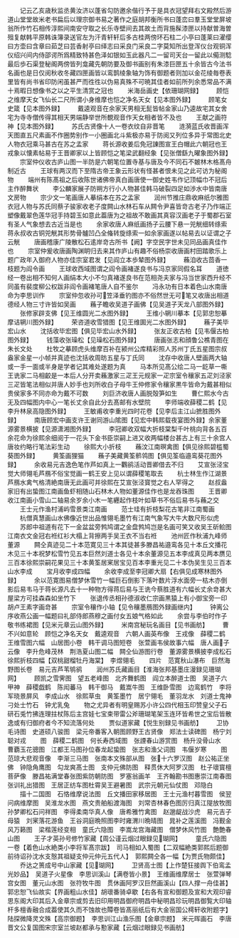 <!-- { "loadSidebar": true } -->
　　记云乙亥歳秋监丞黄汝济以蓬省勾防邀余偕行予于是具衣冠望拜右文殿然后游道山堂堂故米老书扁后以理宗御书易之著作之庭胡邦衡所书曰蓬峦曰羣玉堂堂屏坡翁所作竹石相传淳熙间南安守取之长乐寺壁间去其故土而背施髹漆匣以持献曽海曽殂复献韩平原韩诛簿录送官左为汗青轩轩后多古桂两傍环石柱二小亭曰蓬莱曰濯缨曰方壶曰含章曰茹芝曰芸香射亭曰绎志曰采良门采良二字莫知所出登浑仪台观铜浑仪绍兴间内侍邵谔所爲精致特甚色泽如银如玉此器凡二一留司天台一留此以僃测騐最后歩石渠登秘阁两傍皆列龛藏先朝防要及御书画别有朱漆巨匣五十余皆古今法书名画也是日仅阅秋收冬藏四匣画皆以鸾鹊绫象轴为饰有御题者则加以金花绫毎卷表里皆有尚书省印防闲虽甚严而徃徃以伪易真殊不可暁其佳者如前所列余悉常品不满十焉暇日想像书之以之平生清赏之冠也
　　米海岳画史【依珊瑚网録】
　　顾恺之维摩天女飞仙长二尺所谓小身维摩也恺之净名天女【见本图外録】
　　顾笔女史箴【见本图外録】
　　戴逵观音在余家天男相无髭皆帖金家山乃逵故宅其女舍宅为寺寺僧传得其相天男端静举世所覩观音作天女相者皆不及也
　　王献之画符神【见本图外録】
　　苏氏古贤像十人一卷衣纹自非晋笔
　　涟漪蓝氏收晋画浑天图直五尺素画不作圈势别作一小圈画北斗紫极亦易于防阅又列位多异于常图北史人物衣冠乘马甚古在苏之孟家
　　蒋长源收姜后免冠諌图宣王白帽此六朝冠也王戎象以懐素帖易于王晋卿家以上皆顾恺之笔梁武翻经象【见张僧繇九曜象图外録】
　　宗室仲仪收古庐山图一半防是六朝笔位置寺基与唐及今不同石不皴林木格髙舟制近古
　　王球有两汉而下至隋古帝王象云形状有怪甚者恨未见之此可访为秘阁物
　　端州有陈髙祖之后收陈世诸佛帝真白画唐使一御史姓韦作记顶幅巾不冠后主作醉舞状
　　李公麟家展子防朔方行小人物甚佳韩马破裂四足如渉水中皆南唐文房物
　　宗少文一笔画唐人摹绢本在苏之孟家
　　润州节推庄鼎收麻纸尔雅图衣冠人物与苏氏同蔡子骏家收老子度闗山水林石车从闗令尹喜皆竒古老子乃作端正塑像戴翠色莲华冠手持碧玉如意此葢唐为之祖故不敢画其真容汉画老子于蜀郡石室有圣人气象想去古近当是也
　　余家收唐人麻纸画扬子云腰下悬一兕觥细转绦索蒋永叔收古铜兕觥其形势骨髗凹凸全偹转旋绦索一如余家画遂以帖易去以证谓之子云觥
　　唐画稽康广陵散松石逺岸竒古所书【阙】字空民字世未见同品画真佳作也
　　宗室仲爰收唐画陶渊眀归去来其作庐山有趣不俗杨崇收唐画村田踏歌乐上题广政年入御府人物亦佳宗室君发【见阎立本歩辇图外録】
　　蘓洎收古茴香一枝题为阎令画
　　王球收西域图谓之阎令画褚遂良书与冯京家同假名耳
　　道徳经一卷出相不知何人画绢本大小不匀真褚遂良书在范相尧夫家与冯当世家西升经不同虽有裴度柳公权跋非阎令画褚笔唐人自不鉴尔
　　冯永功有日本着色山水南唐命为李思训作
　　宗室仲忽收孙可笠泽垂钓图亦不俗然世无可笔又收唐出相道德经人物三寸许皆如吴画
　　蘓子瞻收吴道子画佛【见吴道子天龙八部图外録】
　　张修家辟支佛【见王维圆光二水图外録】
　　王维小辋川摹本【见郭忠恕摹摩诘辋川图外録】
　　荣咨道收雪猎图【见王维圎光二水图外録】
　　蘓子美毕宏山水
　　沈括收毕宏图【俱见毕宏山水外録】
　　张友正收古柏【见韦偃古柏图外録】
　　钱藻收张璪松【见璪松石图外録】
　　唐画张志和顔鲁公樵青图在朱长文处
　　杜牧之摹顾虎头维摩百补在颍州公库精彩照人苏州丁氏五星图宗叔盎家金星一小帧并真迹也沈括收周昉五星与丁氏同
　　沈存中收唐人壁画两大轴或一手一面或半身是学者记其难处遂题为真
　　马本所见髙公绘二马一龁草一嘶王诜家二马相齩是一本后人分开卖蘓激家三疋王元规家一疋宗室令穰家五疋刘泾家三疋皆笔法相似并唐人妙手也刘所收白子母牛王仲修家令穰家黒牛皆命为戴甚相似贵侯家多不同亦命为戴不可数
　　刘巨济收唐人画脱殻笋如生
　　曹仁熙水今古无及四幅图内中心一笔长丈余自此分去髙邮有水壁院
　　李师端收薛稷二鹤【见李升林泉高隐图外録】
　　王敏甫收李重光四时花卷【见李后主江山摭胜图外録】
　　南唐顾宏中画支许王谢同游山隂图【见宏中韩熙载夜宴图外録】余家董源雾景横披【见源潇湘图外録】
　　李冠卿收双幅大折枝棠梨千叶桃向背各五百余花命为徐熙余细阅于一花头下金书臣崇嗣上进又收两幅楼台甚古上有三十余宫人唐妆约略行笔法彩生动
　　徐熙大小折枝
　　蘓汶江南暝禽图【俱见徐熙碧槛蜀葵图外録】
　　黄筌画狸猫
　　蘓子美藏黄筌鹡鸰图【俱见筌临邉鸾葵花图外録】
　　余收易元吉逸色笔作芦如真上一鸜鹆活动晋卿借去不归
　　艾宣张泾宝觉大师翎毛芦鴈不俗宝觉画一鹤王安上见以谓薛稷笔取去
　　杭士林生作江湖景芦鴈水禽气格清絶南唐无此画可并徐熙在艾宣张泾寳觉之右人罕得之
　　赵叔盎家旧有出蛰图江南画鱼虾相随山石林木人物如董源佳作也是龙吞珠图
　　王晋卿收江南画小雪山二轴易余岁余小木一笔纒起作枝叶如草书不俗后易书与蘓之交
　　王士元作渔村浦屿雪景类江南画
　　范士珪有折枝梨花古笔非江南蜀画
　　杭僧真慧画山水佛像近世出品惟翎毛墨竹有江南气象写大牛大数尺形似虎
　　苏郎中祖道有花下一金盆盆旁鹁鸠谓之金盘鹁鸠岂是名画可笑又收吴王斫鲙图江南衣文金冠右袵红衫大榻上背擦两手吴王衣不当右袵
　　池州匠作秋浦九峰师董源
　　闗仝真迹见二十本范寛见三十本其徒甚多滕昌祐邉鸾各见十本丘文播花木见三十本祝梦松雪竹见五本巨然刘道士各见十本余董源见五本李成真见两本赝见三百本徐熙崇嗣花果见三十本黄筌居宷居宝见百本李重光见二十本伪吴生见三百本山水李成
　　宝月收李成四幅
　　余收李成至李冠卿大扇【右俱见成寒林图外録】
　　余以范寛图易僧梦休雪竹一幅巨石倒影下落叶数片浮水面旁一枯木亦倒影后易韦马于蒋长源凡去十一种物方得蒋后易与王诜今蔡胜道有六幅长丈余竒甚大屋梁方可挂森森如坐竹下
　　张退传丞相孙德淑收仁宗画黒猿上有小御宝旁一印胡卢王素字画竒甚
　　宗室令穰作小轴【见令穰墨鴈图外録画继内】
　　钟离公序收燕公画一幅题曰礼部侍郎燕穆之画付女五娘气格如此
　　余尝与李伯时作子敬书练裙图【见米元章云山图外録】
　　米南宫秘玩名画目【见书画舫】
　　曹不兴如意轮　顾恺之净名天女　戴逵观音　六朝人画英布像　王戎像　薛稷二鹤　王维雪图六幅　山居图小卷　韩干调马图短卷　张萱画韦侯故事六幅　唐人画子云像　李升危峰茂林　荆浩夏山图二幅　闗仝仙游图行卷　董源雾景横披李成松石　徐熙折枝四幅【双桃甜榴牡丹海棠】　李煜翎毛
　　四片　范寛秋山瀑布　巨然海野图长卷　易元吉芦苇鸲鹆
　　润州苏氏藏画目【淮海张邦基墨庄漫録见珊瑚网】
　　顾凯之雪霁图　望五老峰图　北齐舞鹤图　阎立本醉道士图　吴道子六甲神　薛稷戯鹤　陈闳蕃马　韩干御马　戴嵩牛图　王维卧雪图　边鸾鹤竹　李将军晓景屏风　李成山水　徐熙草虫　黄筌墨竹　居宁翎毛　董羽龙水　刘道士鬼神　刁处士竹石　钟尤乳兔
　　物之尤异者有明皇赐苏小许公四代相玉印赞皇父子石研石兎竹拂连理拄杖陈后主宫娃七宝束带雷公斧珊瑚笔架玉连环皆希世之宝后皆散逸或有归御府者今不知流落何处
　　贾似道家藏【悦生别録见书画舫】
　　卫协毛诗图　史道硕八骏图　梁元帝番客入朝图顾野王古贤像　郑法士读碑图　杨宁刘聪对戎
　　图　薛稷二鹤图　何长寿西域图　张諲春山游赏图　杨升没骨山水　曹覇玉花骢图　江都王马图孙位春龙起蛰图　张志和渔父词图　韦偃岁寒
　　图　范琼大悲观音像　李渐三马图　张南本文殊部从图　张十六罗汉图　赵公祐正坐佛　钟隐角鹰图　勾龙爽髙士图　支仲元佛防图　释贯休大阿罗汉图　杜子瓌寳檀菩萨像　滕昌祐满堂春张图紫防朝防图　罗塞翁画羊　王齐翰勘书图惠崇江南春图　张训礼出猎图　王居正纺车图杜霄吴王避暑图　武宗元朝元仙仗图　邓隐白
　　描十二国图　石恪维摩说法图　丘文播田家移居图　王士元渔村暮雪图　侯翌问病维摩图　吴淮龙水图　燕文贵舶船渡海图　刘常杏林春色图厉归真江隄放牧图　孙梦卿松石问祥图　李得柔南华真人像　唐希雅竹禽图　赵邈龊战沙虎　易元吉子母猿　刘宷落花游鱼　王谷洞庭晩照图李时雍渭川晩晴图　晁补之莲溪图　冯觐金风万籁图　梁楷莲经变相　童氏六隐图　李嵩龙宫海藏图　僧梦休风竹图　艶艶春山图
　　王子才英孙号修竹家藏【周公谨云烟过眼録见瑚网】
　　童氏六隐图一卷【着色山水絶类小李将军髙宗跋】　司马相如入蜀图【二双幅絶类郭熙后题御前待诏孙沈水支慤其祖疑支仲元仲元五代人】　郭熙闗仝各一幅【为贾氏物颇佳】
　　乔达之篑成号中山家藏【见瑚网】
　　卫贤高士图【上作楚狂接舆下伯鸾孟光妙品】　吴道子火星像　李思训溪山【满卷皆小景】　王维画维摩居士　张萱弹琴宫女图　董元山水图　张符牧牛图　贯休画阿罗汉巨然画溪山【四人撑一舟佳甚】　郭忠恕飞仙故实【界画粗山水佳】胡瓌番骑卓歇【右各有宣和御题及宣和大观印睿思东阁大印其后入金章宗或剪去旧印用明昌御府明昌中秘明昌珍玩明昌御覧大印轴杆多檀香融合成葢使其久而不蚀故也贉卷皆髙丽纸后有大金宻国公樗轩收附题字】　陆探微降灵文殊【高宗御题】　李思训江山渔乐图【金章宗题】　米元晖画石　李唐晋文公复国图宋宗室兰坡赵都承与懃家藏【云烟过眼録见书画舫】
